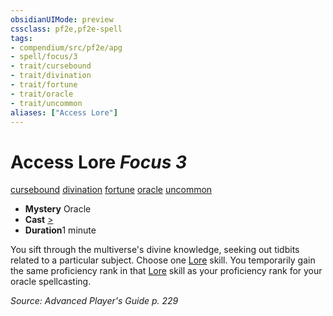 ```yaml
---
obsidianUIMode: preview
cssclass: pf2e,pf2e-spell
tags:
- compendium/src/pf2e/apg
- spell/focus/3
- trait/cursebound
- trait/divination
- trait/fortune
- trait/oracle
- trait/uncommon
aliases: ["Access Lore"]
---
```

# Access Lore *Focus 3*   
[cursebound](../../Rules/traits/cursebound-apg.md)  [divination](../../Rules/traits/divination.md)  [fortune](../../Rules/traits/fortune.md)  [oracle](../../Rules/traits/oracle-apg.md)  [uncommon](../../Rules/traits/uncommon.md)  

- **Mystery** Oracle
- **Cast** [>](../../Rules/core-rulebook/chapter-9-playing-the-game.md#Actions "Single Action") 
- **Duration**1 minute

You sift through the multiverse's divine knowledge, seeking out tidbits related to a particular subject. Choose one [Lore](../skills.md#Lore) skill. You temporarily gain the same proficiency rank in that [Lore](../skills.md#Lore) skill as your proficiency rank for your oracle spellcasting.

*Source: Advanced Player's Guide p. 229*